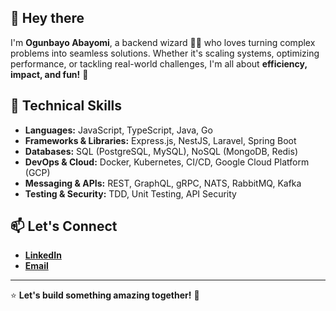 ## 👋 Hey there

I'm **Ogunbayo Abayomi**, a backend wizard 🧙‍♂️ who loves turning complex problems into seamless solutions. Whether it's scaling systems, optimizing performance, or tackling real-world challenges, I'm all about **efficiency, impact, and fun!** 🚀

## 🔧 Technical Skills

- **Languages:** JavaScript, TypeScript, Java, Go
- **Frameworks & Libraries:** Express.js, NestJS, Laravel, Spring Boot
- **Databases:** SQL (PostgreSQL, MySQL), NoSQL (MongoDB, Redis)
- **DevOps & Cloud:** Docker, Kubernetes, CI/CD, Google Cloud Platform (GCP)
- **Messaging & APIs:** REST, GraphQL, gRPC, NATS, RabbitMQ, Kafka
- **Testing & Security:** TDD, Unit Testing, API Security

## 📫 Let's Connect

- **[LinkedIn](https://www.linkedin.com/in/abayomi-ogunbayo-31570b164/)**
- **[Email](mailto:ogunbayo.abayo@gmail.com)**

---

⭐️ **Let's build something amazing together!** 🚀
